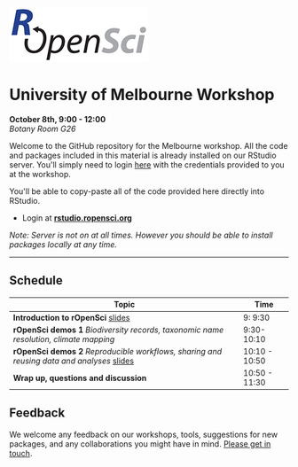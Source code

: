 
[![](ropensci_logo.png)](http://ropensci.org/)
# University of Melbourne Workshop
**October 8th, 9:00 - 12:00**  
*Botany Room G26*

Welcome to the GitHub repository for the Melbourne workshop. All the code and packages included in this material is already installed on our RStudio server. You'll simply need to login [here](http://rstudio.ropensci.org/) with the credentials provided to you at the workshop.

You'll be able to copy-paste all of the code provided here directly into RStudio.

* Login at [**rstudio.ropensci.org**](http://rstudio.ropensci.org/)  

*Note: Server is not on at all times. However you should be able to install packages locally at any time.*


--- 

## Schedule 

|Topic|Time|
|---------------|-------|
|**Introduction to rOpenSci** [slides](http://ropensci.github.io/workshops-melbourne-2013-10/00-introduction/intro_slides/index.html) | 9: 9:30 |
|**rOpenSci demos 1** *Biodiversity records, taxonomic name resolution, climate mapping*  | 9:30-10:10 |
|**rOpenSci demos 2** *Reproducible workflows, sharing and reusing data and analyses*  [slides](http://ropensci.github.io/workshops-melbourne-2013-10/02-reproducible-workflows/slides/index.html) | 10:10 - 10:50 |
|**Wrap up, questions and discussion**  | 10:50 - 11:30 |

## Feedback

We welcome any feedback on our workshops, tools, suggestions for new packages, and any collaborations you might have in mind. [Please get in touch](http://ropensci.org/contact.html).
